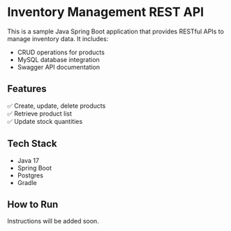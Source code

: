 # Inventory Management REST API

This is a sample Java Spring Boot application that provides RESTful APIs to manage inventory data. It includes:

- CRUD operations for products
- MySQL database integration
- Swagger API documentation

## Features

✅ Create, update, delete products  
✅ Retrieve product list  
✅ Update stock quantities

## Tech Stack

- Java 17
- Spring Boot
- Postgres
- Gradle

## How to Run

Instructions will be added soon.
